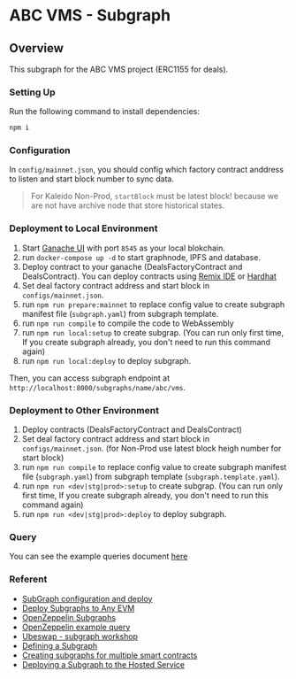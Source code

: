 # ABC VMS - Subgraph

## Overview

This subgraph for the ABC VMS project (ERC1155 for deals).

### Setting Up

Run the following command to install dependencies:

```bash
npm i
```

### Configuration

In `config/mainnet.json`, you should config which factory contract anddress to listen and start block number to sync data.

> For Kaleido Non-Prod, `startBlock` must be latest block! because we are not have archive node that store historical states.

### Deployment to Local Environment

1. Start [Ganache UI](https://trufflesuite.com/ganache/) with port `8545` as your local blokchain.
2. run `docker-compose up -d` to start graphnode, IPFS and database.
3. Deploy contract to your ganache (DealsFactoryContract and DealsContract). You can deploy contracts using [Remix IDE](https://remix.ethereum.org/) or [Hardhat](https://hardhat.org/)
4. Set deal factory contract address and start block in `configs/mainnet.json`.
5. run `npm run prepare:mainnet` to replace config value to create subgraph manifest file (`subgraph.yaml`) from subgraph template.
6. run `npm run compile` to compile the code to WebAssembly
7. run `npm run local:setup` to create subgrap. (You can run only first time, If you create subgraph already, you don't need to run this command again)
8. run `npm run local:deploy` to deploy subgraph.

Then, you can access subgraph endpoint at `http://localhost:8000/subgraphs/name/abc/vms`.

### Deployment to Other Environment

1. Deploy contracts (DealsFactoryContract and DealsContract)
2. Set deal factory contract address and start block in `configs/mainnet.json`. (for Non-Prod use latest block heigh number for start block)
3. run `npm run compile` to replace config value to create subgraph manifest file (`subgraph.yaml`) from subgraph template (`subgraph.template.yaml`).
4. run `npm run <dev|stg|prod>:setup` to create subgrap. (You can run only first time, If you create subgraph already, you don't need to run this command again)
5. run `npm run <dev|stg|prod>:deploy` to deploy subgraph.

### Query

You can see the example queries document [here](docs/queries.md)

### Referent

- [SubGraph configuration and deploy](https://ascendbit.atlassian.net/wiki/spaces/DEVOPS/pages/2165833813/SubGraph+configuration+and+deploy)
- [Deploy Subgraphs to Any EVM](https://medium.com/coinmonks/deploy-subgraphs-to-any-evm-aaaccc3559f)
- [OpenZeppelin Subgraphs](https://docs.openzeppelin.com/subgraphs/0.1.x/)
- [OpenZeppelin example query](https://docs.openzeppelin.com/subgraphs/0.1.x/examples/query)
- [Ubeswap - subgraph workshop](https://github.com/dabit3/ubeswap-subgraph-workshop)
- [Defining a Subgraph](https://thegraph.academy/developers/defining-a-subgraph/)
- [Creating subgraphs for multiple smart contracts](https://learn.figment.io/tutorials/creating-subgraphs-for-multiple-smart-contracts)
- [Deploying a Subgraph to the Hosted Service](https://thegraph.com/docs/en/deploying/deploying-a-subgraph-to-hosted/)
